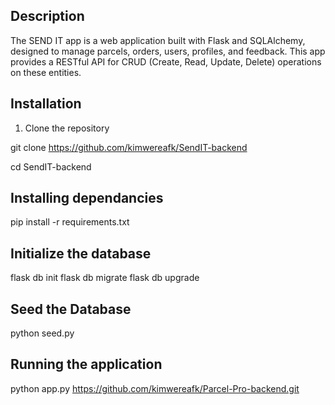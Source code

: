 ## Description
The SEND IT app is a web application built with Flask and SQLAlchemy, designed to manage parcels, orders, users, profiles, and feedback. This app provides a RESTful API for CRUD (Create, Read, Update, Delete) operations on these entities.

## Installation

1. Clone the repository


git clone https://github.com/kimwereafk/SendIT-backend

cd SendIT-backend

## Installing dependancies
pip install -r requirements.txt

## Initialize the database

flask db init
flask db migrate
flask db upgrade

## Seed the Database

python seed.py

## Running the application
python app.py
https://github.com/kimwereafk/Parcel-Pro-backend.git



